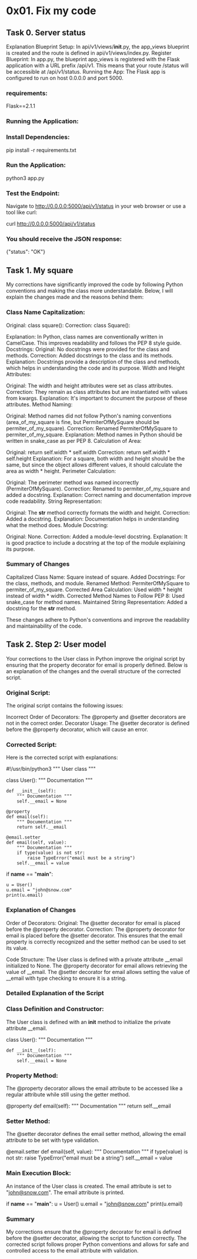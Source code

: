 # 0x01. Fix my code

## Task 0. Server status

Explanation
Blueprint Setup: In api/v1/views/__init__.py, the app_views blueprint is created and the route is defined in api/v1/views/index.py.
Register Blueprint: In app.py, the blueprint app_views is registered with the Flask application with a URL prefix /api/v1. This means that your route /status will be accessible at /api/v1/status.
Running the App: The Flask app is configured to run on host 0.0.0.0 and port 5000.

### requirements:

Flask==2.1.1

### Running the Application:

### Install Dependencies:
pip install -r requirements.txt

### Run the Application:

python3 app.py

### Test the Endpoint:

Navigate to http://0.0.0.0:5000/api/v1/status in your web browser or use a tool like curl:

curl http://0.0.0.0:5000/api/v1/status

### You should receive the JSON response:
{"status": "OK"}

## Task 1. My square

My corrections have significantly improved the code by following Python conventions and making the class more understandable. Below, I will explain the changes made and the reasons behind them:

### Class Name Capitalization:

Original: class square():
Correction: class Square():

Explanation: 
In Python, class names are conventionally written in CamelCase. This improves readability and follows the PEP 8 style guide.
Docstrings:
Original: No docstrings were provided for the class and methods.
Correction: Added docstrings to the class and its methods.
Explanation: Docstrings provide a description of the class and methods, which helps in understanding the code and its purpose.
Width and Height Attributes:

Original: The width and height attributes were set as class attributes.
Correction: They remain as class attributes but are instantiated with values from kwargs.
Explanation: It's important to document the purpose of these attributes.
Method Naming:

Original: Method names did not follow Python's naming conventions (area_of_my_square is fine, but PermiterOfMySquare should be permiter_of_my_square).
Correction: Renamed PermiterOfMySquare to permiter_of_my_square.
Explanation: Method names in Python should be written in snake_case as per PEP 8.
Calculation of Area:

Original: return self.width * self.width
Correction: return self.width * self.height
Explanation: For a square, both width and height should be the same, but since the object allows different values, it should calculate the area as width * height.
Perimeter Calculation:

Original: The perimeter method was named incorrectly (PermiterOfMySquare).
Correction: Renamed to permiter_of_my_square and added a docstring.
Explanation: Correct naming and documentation improve code readability.
String Representation:

Original: The __str__ method correctly formats the width and height.
Correction: Added a docstring.
Explanation: Documentation helps in understanding what the method does.
Module Docstring:

Original: None.
Correction: Added a module-level docstring.
Explanation: It is good practice to include a docstring at the top of the module explaining its purpose.

### Summary of Changes
Capitalized Class Name: Square instead of square.
Added Docstrings: For the class, methods, and module.
Renamed Method: PermiterOfMySquare to permiter_of_my_square.
Corrected Area Calculation: Used width * height instead of width * width.
Corrected Method Names to Follow PEP 8: Used snake_case for method names.
Maintained String Representation: Added a docstring for the __str__ method.

These changes adhere to Python's conventions and improve the readability and maintainability of the code.

## Task 2. Step 2: User model

Your corrections to the User class in Python improve the original script by ensuring that the property decorator for email is properly defined. Below is an explanation of the changes and the overall structure of the corrected script.

### Original Script:
The original script contains the following issues:

Incorrect Order of Decorators: The @property and @setter decorators are not in the correct order.
Decorator Usage: The @setter decorator is defined before the @property decorator, which will cause an error.

### Corrected Script:

Here is the corrected script with explanations:

#!/usr/bin/python3
""" 
User class
"""

class User():
    """ Documentation """

    def __init__(self):
        """ Documentation """
        self.__email = None

    @property
    def email(self):
        """ Documentation """
        return self.__email

    @email.setter
    def email(self, value):
        """ Documentation """
        if type(value) is not str:
            raise TypeError("email must be a string")
        self.__email = value

if __name__ == "__main__":

    u = User()
    u.email = "john@snow.com"
    print(u.email)

### Explanation of Changes
Order of Decorators:
Original: The @setter decorator for email is placed before the @property decorator.
Correction: The @property decorator for email is placed before the @setter decorator. This ensures that the email property is correctly recognized and the setter method can be used to set its value.

Code Structure:
The User class is defined with a private attribute __email initialized to None.
The @property decorator for email allows retrieving the value of __email.
The @setter decorator for email allows setting the value of __email with type checking to ensure it is a string.

### Detailed Explanation of the Script
### Class Definition and Constructor:
The User class is defined with an __init__ method to initialize the private attribute __email.

class User():
    """ Documentation """

    def __init__(self):
        """ Documentation """
        self.__email = None

### Property Method:
The @property decorator allows the email attribute to be accessed like a regular attribute while still using the getter method.

@property
def email(self):
    """ Documentation """
    return self.__email

### Setter Method:
The @setter decorator defines the email setter method, allowing the email attribute to be set with type validation.

@email.setter
def email(self, value):
    """ Documentation """
    if type(value) is not str:
        raise TypeError("email must be a string")
    self.__email = value

### Main Execution Block:
An instance of the User class is created.
The email attribute is set to "john@snow.com".
The email attribute is printed.

if __name__ == "__main__":
    u = User()
    u.email = "john@snow.com"
    print(u.email)

### Summary
My corrections ensure that the @property decorator for email is defined before the @setter decorator, allowing the script to function correctly. The corrected script follows proper Python conventions and allows for safe and controlled access to the email attribute with validation.
